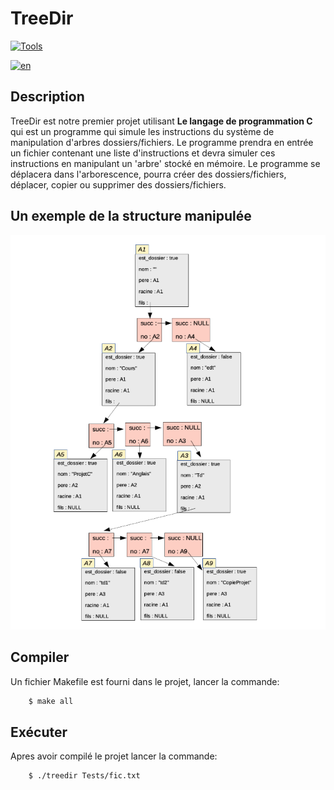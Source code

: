# TreeDir 
[![Tools](https://skills.thijs.gg/icons?i=c,git,vscode,github,bash)](https://skills.thijs.gg)

[![en](https://img.shields.io/badge/lang-en-red.svg)](https://github.com/yactam/TreeDir/blob/main/README.md)

## Description

TreeDir est notre premier projet utilisant <b>Le langage de programmation C</b> qui est un programme qui simule les instructions du système de manipulation d'arbres
dossiers/fichiers. Le programme prendra en entrée un fichier contenant une liste d'instructions
et devra simuler ces instructions en manipulant un 'arbre' stocké en mémoire. Le programme se déplacera
dans l'arborescence, pourra créer des dossiers/fichiers, déplacer, copier ou supprimer des dossiers/fichiers.

## Un exemple de la structure manipulée

![example](Extras/example.png)

## Compiler

Un fichier Makefile est fourni dans le projet, lancer la commande:
```bash
    $ make all 
```

## Exécuter

Apres avoir compilé le projet lancer la commande:

```bash
    $ ./treedir Tests/fic.txt
```
